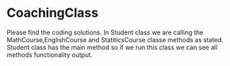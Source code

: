 # CoachingClass
Please find the coding solutions.
In Student class we are calling the MathCourse,EnglishCourse and StatiticsCourse classe methods as stated.
Student class has the main method so if we run this class we can see all methods functionality output.
